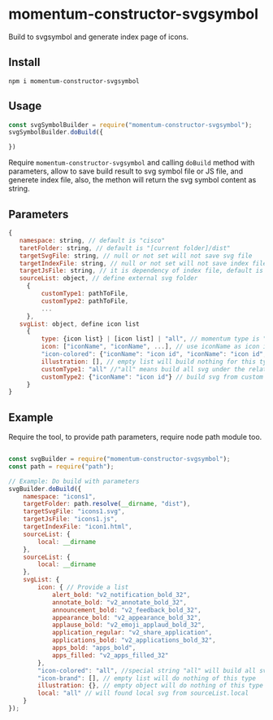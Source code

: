 # momentum-constructor-svgsymbol

Build to svgsymbol and generate index page of icons.

## Install

```npm i momentum-constructor-svgsymbol```

## Usage

```javascript
const svgSymbolBuilder = require("momentum-constructor-svgsymbol");
svgSymbolBuilder.doBuild({

})
```

Require `momentum-constructor-svgsymbol` and calling `doBuild` method with parameters, allow to save build result to svg symbol file or JS file, and generete index file, also, the methon will return the svg symbol content as string.

## Parameters
```Javascript
{
   namespace: string, // default is "cisco"
   taretFolder: string, // default is "[current folder]/dist"
   targetSvgFile: string, // null or not set will not save svg file
   targetIndexFile: string, // null or not set will not save index file
   targetJsFile: string, // it is dependency of index file, default is "default.js", allow to do not save js file wehen targetIndexFile not set
   sourceList: object, // define external svg folder
     {
         customType1: pathToFile,
         customType2: pathToFile,
         ...
     },
   svgList: object, define icon list
     {
         type: {icon list} | [icon list] | "all", // momentum type is "icon", "icon-brand", "icon-colored", "illustration"
         icon: ["iconName", "iconName", ...], // use iconName as icon id
         "icon-colored": {"iconName": "icon id", "iconName": "icon id", ...},  // specified icon id
         illustration: [], // empty list will build nothing for this type
         customType1: "all" //"all" means build all svg under the relative path
         customType2: {"iconName": "icon id"} // build svg from custom folder
     }
}
```

## Example

Require the tool, to provide path parameters, require node path module too.

```javascript

const svgBuilder = require("momentum-constructor-svgsymbol");
const path = require("path");

// Example: Do build with parameters
svgBuilder.doBuild({
    namespace: "icons1",
    targetFolder: path.resolve(__dirname, "dist"),
    targetSvgFile: "icons1.svg",
    targetJsFile: "icons1.js",
    targetIndexFile: "icon1.html",
    sourceList: {
        local: __dirname
    },
    sourceList: {
        local: __dirname
    },
    svgList: {
        icon: { // Provide a list 
            alert_bold: "v2_notification_bold_32",
            annotate_bold: "v2_annotate_bold_32",
            announcement_bold: "v2_feedback_bold_32",
            appearance_bold: "v2_appearance_bold_32",
            applause_bold: "v2_emoji_applaud_bold_32",
            application_regular: "v2_share_application",
            applications_bold: "v2_applications_bold_32",
            apps_bold: "apps_bold",
            apps_filled: "v2_apps_filled_32"
        },
        "icon-colored": "all", //special string "all" will build all svg under type into dist.
        "icon-brand": [], // empty list will do nothing of this type
        illustration: {}, // empty object will do nothing of this type
        local: "all" // will found local svg from sourceList.local
    }
});
```
